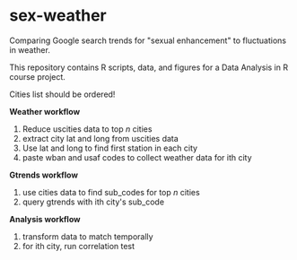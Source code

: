 # sex-weather
Comparing Google search trends for "sexual enhancement" to fluctuations in weather.

This repository contains R scripts, data, and figures for a Data Analysis in R course project.




Cities list should be ordered!

**Weather workflow**
1. Reduce uscities data to top *n* cities 
2. extract city lat and long from uscities data
3. Use lat and long to find first station in each city
4. paste wban and usaf codes to collect weather data for ith city


**Gtrends workflow**
1. use cities data to find sub_codes for top *n* cities
2. query gtrends with ith city's sub_code


**Analysis workflow**
1. transform data to match temporally
2. for ith city, run correlation test
